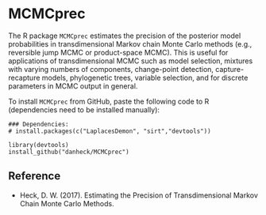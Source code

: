 # MCMCprec

The R package `MCMCprec` estimates the precision of the posterior model probabilities in transdimensional Markov chain Monte Carlo methods (e.g., reversible jump MCMC or product-space MCMC). This is useful for applications of transdimensional MCMC such as model selection, mixtures with varying numbers of components, change-point detection, capture-recapture models, phylogenetic trees, variable selection, and for discrete parameters in MCMC output in general.

To install `MCMCprec` from GitHub, paste the following code to R (dependencies need to be installed manually):

```
### Dependencies:
# install.packages(c("LaplacesDemon", "sirt","devtools"))

library(devtools)
install_github("danheck/MCMCprec")
```

## Reference

* Heck, D. W. (2017). Estimating the Precision of Transdimensional Markov Chain Monte Carlo Methods.
